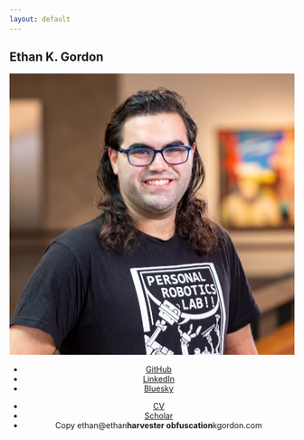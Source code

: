 ```yaml
---
layout: default
---
```

<!-- Intro -->
<section id="intro" class="wrapper style1 fullscreen fade-up">
    <div class="inner">
        <h1>Ethan K. Gordon</h1>
        <div class="row uniform">
            <div class="4u 6u(medium) 12u$(small)" style="text-align: center">
                <span class="image fit"><img src="images/me.png" alt="Ethan Headshot" /></span>
                <ul class="icons">
                    <li><a href="{{ site.github_url }}"><span class="icon major fa-brands fa-github"></span><span class="label">GitHub</span></a></li>
                    <li><a href="{{ site.linkedin_url }}"><span class="icon major fa-brands fa-linkedin"></span><span class="label">LinkedIn</span></a></li>
                    <li><a href="{{ site.bsky_url }}"><span class="icon major icon-bsky"></span><span class="label">Bluesky</span></a></li>
                    <!--<li><a href="{{ site.facebook_url }}"><span class="icon major fa-facebook"></span><span class="label">Facebook</span></a></li>-->
                    <!--<li><a href="{{ site.twitter_url }}"><span class="icon major fa-twitter"></span><span class="label">Twitter</span></a></li>-->
                </ul>
                <ul class="actions vertical">
                    <li><a href="/static/CV.pdf" class="button icon fit"><span class="fa-solid fa-save"></span> CV</a></li>
                    <li><a href="{{ site.scholar_url }}" class="button icon fit"><span class="fa-brands fa-google-scholar"></span> Scholar</a></li>
                    <li class="tooltip"><a class="button icon fit" onclick="copyEmail()" onmouseout="resetTooltip()"><span class="tooltiptext" id="myTooltip">Copy</span><span class="fa-solid fa-envelope"></span> <span id="email">ethan@ethan<b>harvester obfuscation</b>kgordon.com</span></a></li>
                    <!-- See https://spencermortensen.com/articles/email-obfuscation/#text-display -->
                </ul>
                <!-- Copy Email Script -->
                <script>
                    function copyEmail() {
                        // Get the text field
                        var copyText = document.getElementById("email").innerText.toLowerCase();

                        // Copy the text inside the text field
                        navigator.clipboard.writeText(copyText);

                        // Alert copied text
                        var tooltip = document.getElementById("myTooltip");
                        tooltip.innerHTML = "Copied!";
                    }

                    function resetTooltip() {
                        var tooltip = document.getElementById("myTooltip");
                        tooltip.innerHTML = "Copy";
                    }
                </script>
            </div>
            <div class="8u$ 6u$(medium) 12u$(small)">
                <p>
                    I am a Postdoctoral Researcher at the
                    <a href="https://www.grasp.upenn.edu/">University of Pennsylvania (GRASP)</a> advised by <a href="https://dair.seas.upenn.edu/posa/">Michael Posa</a> in the DAIR Lab. With funding from the <a href="https://theaiinstitute.com/">Boston Dynamic AI Institute</a>, I am developing active exploration and online learning algorithms for dexterous manipulation with sparse (e.g. tactile) perception.
                </p>
                <p>
                    In 2023, I completed my PhD in the <a href="https://personalrobotics.cs.washington.edu/">Personal Robotics Lab</a> at the University of Washington, where I was advised by <a href="https://goodrobot.ai/">Siddhartha Srinivasa</a> and collaborated with <a href="https://sites.google.com/site/tapomayukh">Tapomayukh Bhattacharjee</a>. My dissertation involved developing online learning algorithms for tractably adaptable food manipulation with the primary application of <a href="https://robotfeeding.io">robot-assisted feeding for those with mobility impairments</a>. Previously, I received my BSE from Princeton University, where I studied neuromorphic silicon photonics with <a href="https://prucnal.princeton.edu/">Paul Prucnal</a>.
                </p>
                <p>
                    I have also had the pleasure to work on <a href="https://www.meta.com/blog/quest/half-dome-updates-frl-explores-more-comfortable-compact-vr-prototypes-for-work/">varifocal VR headsets</a> at Meta (Oculus VR). In my spare time, I enjoy skiing, singing <a href="https://www.rittenhousesound.org/">a cappella</a>, and D&amp;D.
                </p>
            </div>
        </div>
    </div>
</section>

<!-- One -->
<section id="news" class="wrapper style2 spotlights">
    <div class="inner">
        <h2>What's New?</h2>
        <div class="table-wrapper">
            <table>
                <tbody>
                    <tr>
                        <th>Dec 2024</th>
                        <td>Our <a href="/pubs/2025_03_hri.html">most recent paper</a> was accepted to HRI 2025!</td>
                    </tr>
                    <tr>
                        <th>Apr 2024</th>
                        <td>Started at Michael Posa's DAIR Lab at UPenn</td>
                    </tr>
                    <tr>
                        <th>Apr 2024</th>
                        <td>Selected for the <a href="https://www.washington.edu/husky100/">2024 Husky 100!</a></td>
                    </tr>
                    <tr>
                        <th>Mar 2024</th>
                        <td><a href="https://programs.sigchi.org/hri/2024/awards/best-demos">Best Demonstration Award</a> at HRI 2024, Boulder, CO </td>
                    </tr>
                    <tr>
                        <th>Mar 2024</th>
                        <td>Running the <a href="https://hripioneers.org/archives/hri24/">HRI Pioneers Workshop</a> at HRI 2024, Boulder, CO </td>
                    </tr>
                    <tr>
                        <th>Dec 2023</th>
                        <td>Defended my dissertation and received my PhD from UW!</td>
                    </tr>
                    <tr>
                        <th>Nov 2023</th>
                        <td>Presented at CoRL 2023, Atlanta, GA</td>
                    </tr>
                    <tr>
                        <th>Nov 2023</th>
                        <td>The Assistive Dexterous Arm (ADA) Feeding Demo is awarded the People's Choice Prize at UW Demo Day</td>
                    </tr>
                    <tr>
                        <th>Jun 2023</th>
                        <td>Awarded Best Poster at the <a href="https://sites.google.com/unisi.it/workshop-manipulation">Workshop on Assistive Manipulation</a> at ICRA 2023, London, UK</td>
                    </tr>
                    <tr>
                        <th>Mar 2023</th>
                        <td>Awarded Best Design Paper at <a href="https://humanrobotinteraction.org/2023/awards/">HRI 2023</a>, Stockholm, SE</td>
                    </tr>
                    <!--
                    <tr>
                        <th>Jan 2023</th>
                        <td>Accepted as an <a href="https://hripioneers.org/archives/hri23/participants/">HRI 2023 Pioneer</a>, Stockholm, SE</td>
                    </tr>
                    -->
                </tbody>
            </table>
        </div>
    </div>
</section>

<!-- Two -->
<section id="pubs" class="wrapper style3 fade-up">
    <div class="inner">
        <h2>Research</h2>
        <p>Robotic manipulation can advance the human condition in so many ways: from physical assistance for those with mobility impairments to construction tasks in dangerous environments to the fine grain motions of surgery. All of these tasks require the robot to adapt to previously-unseen and uncertain environments. Just as humans continuously build and refine our understanding of this world over time, a robot should be able to treat every second of deployment as a learning opportunity. My goal is to understand how to capitalize on these opportunities to make contact-rich dexterous manipulation as intuitive to robots as to people.</p>
        <h3>Select Publications</h3>
        <hr />
        {% for pub in site.pubs reversed %}
            <div class="row uniform">
            <div class="4u 6u(medium) 12u$(small)">
                <span class="image fit"><img src="{{ pub.image }}" alt="{{ pub.title }}" /></span>
            </div>
            <div class="8u$ 6u$(medium) 12u$(small)">
                <h3><a href="{{ pub.url }}">{{ pub.title }}</a></h3>
                <p>
                    {{ pub.authors }}<br />
                    <i>{{ pub.conf }} {{ pub.year }}{% if pub.loc %}, {{ pub.loc }}{% endif %}</i>
                    {% if pub.award %}<br /><b>{{ pub.award }}</b> {% endif %}
                </p>
                <ul class="actions">
                    {% if pub.pdf %}<li><a href="{{ pub.pdf }}" class="button icon"><span class="fa-solid fa-file-pdf"></span> Paper</a></li>{% endif %}
                    {% if pub.video %}<li><a href="{{ pub.video }}" class="button icon"><span class="fa-solid fa-video"></span> Video</a></li>{% endif %}
                    {% if pub.web %}<li><a href="{{ pub.web }}" class="button icon"><span class="fa-solid fa-link"></span> Website</a></li>{% endif %}
                </ul>
            </div>
            </div>
            <hr />
        {% endfor %}
    </div>
</section>
